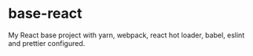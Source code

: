# base-react

My React base project with yarn, webpack, react  hot loader, babel, eslint and prettier configured.

